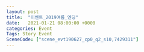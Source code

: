 ```yaml
---
layout: post
title:  "이벤트_2019여름_엔딩"
date:   2021-01-21 08:00:00 +0000
categories: Event
Tags: Story Event
SceneCode: ["scene_evt190627_cp0_q2_s10,7429311"]
---
```

